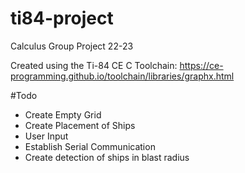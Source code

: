 # ti84-project
Calculus Group Project 22-23

Created using the Ti-84 CE C Toolchain: https://ce-programming.github.io/toolchain/libraries/graphx.html

#Todo
- Create Empty Grid
- Create Placement of Ships
- User Input
- Establish Serial Communication
- Create detection of ships in blast radius
